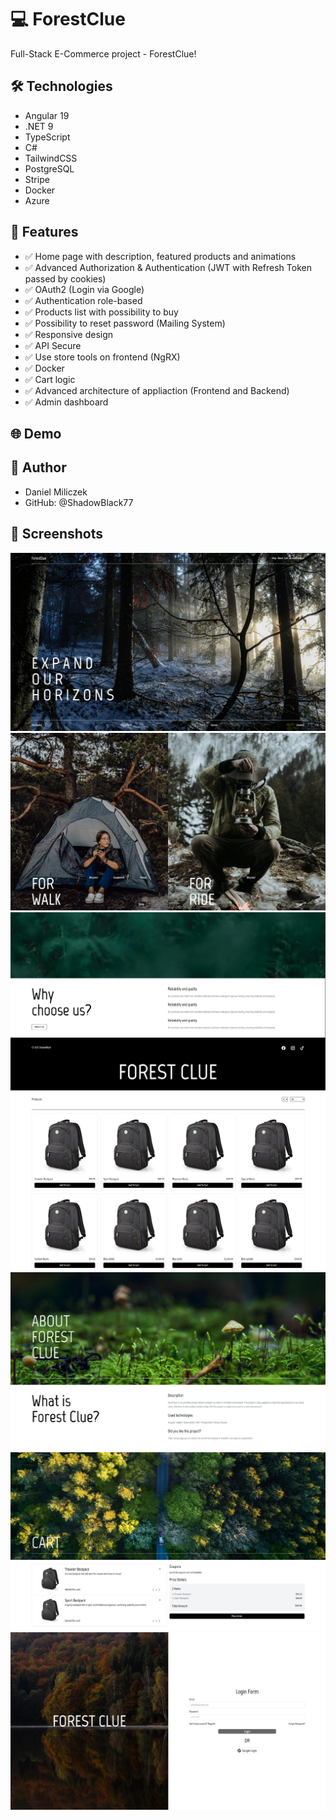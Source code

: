 # 💻 ForestClue

Full-Stack E-Commerce project - ForestClue!

## 🛠️ Technologies

- Angular 19
- .NET 9
- TypeScript
- C#
- TailwindCSS
- PostgreSQL
- Stripe
- Docker
- Azure

## 🎯 Features

- ✅ Home page with description, featured products and animations
- ✅ Advanced Authorization & Authentication (JWT with Refresh Token passed by cookies)
- ✅ OAuth2 (Login via Google)
- ✅ Authentication role-based
- ✅ Products list with possibility to buy
- ✅ Possibility to reset password (Mailing System)
- ✅ Responsive design
- ✅ API Secure
- ✅ Use store tools on frontend (NgRX)
- ✅ Docker
- ✅ Cart logic
- ✅ Advanced architecture of appliaction (Frontend and Backend)
- ✅ Admin dashboard

## 🌐 Demo
<!-- - 🔗 [https://glamour-hair-salon.onrender.com/home](https://glamour-hair-salon.onrender.com/home) -->

## 🧠 Author
- Daniel Miliczek
- GitHub: @ShadowBlack77

## 📸 Screenshots

![Home](./assets/homepage-one.png)
![Home](./assets/homepage-two.png)
![Home](./assets/homepage-three.png)
![Store](./assets/shoppage.png)
![About](./assets/aboutpage.png)
![Cart](./assets/cartpage.png)
![Login](./assets/loginpage.png)
